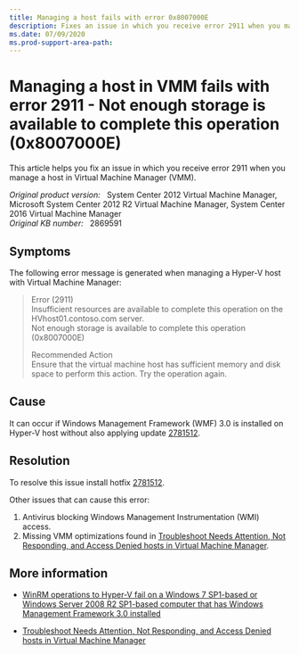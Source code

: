 ```yaml
---
title: Managing a host fails with error 0x8007000E
description: Fixes an issue in which you receive error 2911 when you manage a host in Virtual Machine Manager.
ms.date: 07/09/2020
ms.prod-support-area-path: 
---
```

# Managing a host in VMM fails with error 2911 - Not enough storage is available to complete this operation (0x8007000E)

This article helps you fix an issue in which you receive error 2911 when you manage a host in Virtual Machine Manager (VMM).

_Original product version:_ &nbsp; System Center 2012 Virtual Machine Manager, Microsoft System Center 2012 R2 Virtual Machine Manager, System Center 2016 Virtual Machine Manager  
_Original KB number:_ &nbsp; 2869591

## Symptoms

The following error message is generated when managing a Hyper-V host with Virtual Machine Manager:

> Error (2911)  
> Insufficient resources are available to complete this operation on the HVhost01.contoso.com server.  
> Not enough storage is available to complete this operation (0x8007000E)
>
> Recommended Action  
> Ensure that the virtual machine host has sufficient memory and disk space to perform this action. Try the operation again.

## Cause

It can occur if Windows Management Framework (WMF) 3.0 is installed on Hyper-V host without also applying update [2781512](https://support.microsoft.com/help/2781512).

## Resolution

To resolve this issue install hotfix [2781512](https://support.microsoft.com/help/2781512).

Other issues that can cause this error:

1. Antivirus blocking Windows Management Instrumentation (WMI) access.
2. Missing VMM optimizations found in [Troubleshoot Needs Attention, Not Responding, and Access Denied hosts in Virtual Machine Manager](troubleshoot-host-status-errors.md).

## More information

- [WinRM operations to Hyper-V fail on a Windows 7 SP1-based or Windows Server 2008 R2 SP1-based computer that has Windows Management Framework 3.0 installed](https://support.microsoft.com/help/2781512)

- [Troubleshoot Needs Attention, Not Responding, and Access Denied hosts in Virtual Machine Manager](troubleshoot-host-status-errors.md)
